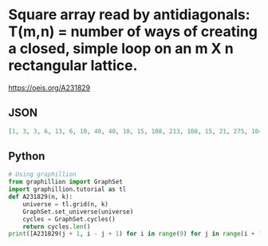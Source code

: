 # Square array read by antidiagonals: T\(m,n\) \= number of ways of creating a closed, simple loop on an m X n rectangular lattice\.
https://oeis.org/A231829
## JSON
```JSON
[1, 3, 3, 6, 13, 6, 10, 40, 40, 10, 15, 108, 213, 108, 15, 21, 275, 1049, 1049, 275, 21, 28, 681, 5034, 9349, 5034, 681, 28, 36, 1664, 23984, 80626, 80626, 23984, 1664, 36, 45, 4040, 114069, 692194, 1222363, 692194, 114069, 4040, 45]
```
## Python
```Python
# Using graphillion
from graphillion import GraphSet
import graphillion.tutorial as tl
def A231829(n, k):
    universe = tl.grid(n, k)
    GraphSet.set_universe(universe)
    cycles = GraphSet.cycles()
    return cycles.len()
print([A231829(j + 1, i - j + 1) for i in range(9) for j in range(i + 1)])  # _Seiichi Manyama_, Nov 24 2020
```
